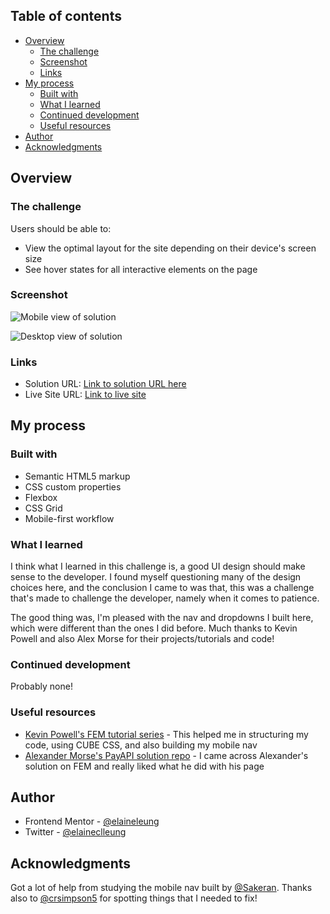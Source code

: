 
## Table of contents

- [Overview](#overview)
  - [The challenge](#the-challenge)
  - [Screenshot](#screenshot)
  - [Links](#links)
- [My process](#my-process)
  - [Built with](#built-with)
  - [What I learned](#what-i-learned)
  - [Continued development](#continued-development)
  - [Useful resources](#useful-resources)
- [Author](#author)
- [Acknowledgments](#acknowledgments)


## Overview

### The challenge

Users should be able to:

- View the optimal layout for the site depending on their device's screen size
- See hover states for all interactive elements on the page

### Screenshot

![Mobile view of solution](./design/mobile.png)

![Desktop view of solution](./design/desktop.png)

### Links

- Solution URL: [Link to solution URL here](https://www.frontendmentor.io/solutions/responsive-landing-page-with-mobile-nav-and-dropdown-nav-VfVgqdT8Xe)
- Live Site URL: [Link to live site](https://elaineleung.github.io/frontendmentor/blogrlandingpage/)

## My process

### Built with

- Semantic HTML5 markup
- CSS custom properties
- Flexbox
- CSS Grid
- Mobile-first workflow


### What I learned

I think what I learned in this challenge is, a good UI design should make sense to the developer. I found myself questioning many of the design choices here, and the conclusion I came to was that, this was a challenge that's made to challenge the developer, namely when it comes to patience.

The good thing was, I'm pleased with the nav and dropdowns I built here, which were different than the ones I did before. Much thanks to Kevin Powell and also Alex Morse for their projects/tutorials and code!

### Continued development

Probably none!

### Useful resources

- [Kevin Powell's FEM tutorial series](https://youtube.com/playlist?list=PL4-IK0AVhVjNDRHoXGort7sDWcna8cGPA) - This helped me in structuring my code, using CUBE CSS, and also building my mobile nav
- [Alexander Morse's PayAPI solution repo](https://github.com/Sakeran/fem-payapi-mpa) - I came across Alexander's solution on FEM and really liked what he did with his page

## Author

- Frontend Mentor - [@elaineleung](https://www.frontendmentor.io/profile/elaineleung)
- Twitter - [@elaineclleung](https://twitter.com/elaineclleung)


## Acknowledgments

Got a lot of help from studying the mobile nav built by [@Sakeran](https://github.com/Sakeran). Thanks also to [@crsimpson5](https://github.com/crsimpson5) for spotting things that I needed to fix!
